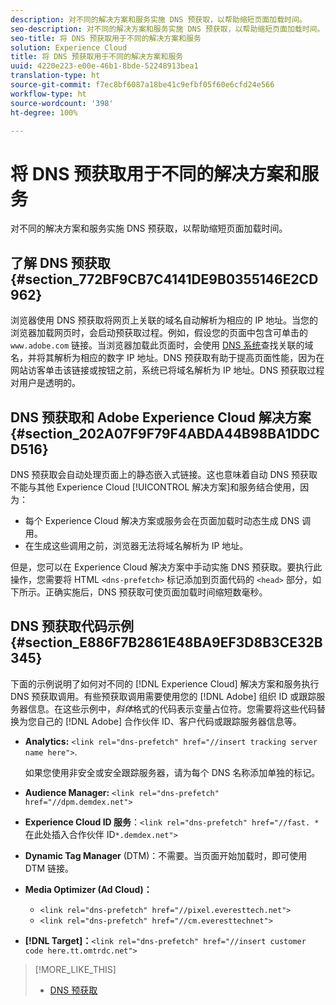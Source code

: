 ```yaml
---
description: 对不同的解决方案和服务实施 DNS 预获取，以帮助缩短页面加载时间。
seo-description: 对不同的解决方案和服务实施 DNS 预获取，以帮助缩短页面加载时间。
seo-title: 将 DNS 预获取用于不同的解决方案和服务
solution: Experience Cloud
title: 将 DNS 预获取用于不同的解决方案和服务
uuid: 4220e223-e00e-46b1-8bde-52248913bea1
translation-type: ht
source-git-commit: f7ec8bf6087a18be41c9efbf05f60e6cfd24e566
workflow-type: ht
source-wordcount: '398'
ht-degree: 100%

---
```



# 将 DNS 预获取用于不同的解决方案和服务

对不同的解决方案和服务实施 DNS 预获取，以帮助缩短页面加载时间。

## 了解 DNS 预获取 {#section_772BF9CB7C4141DE9B0355146E2CD962}

浏览器使用 DNS 预获取将网页上关联的域名自动解析为相应的 IP 地址。当您的浏览器加载网页时，会启动预获取过程。例如，假设您的页面中包含可单击的 `www.adobe.com` 链接。当浏览器加载此页面时，会使用 [DNS 系统](https://www.networksolutions.com/support/what-is-a-domain-name-server-dns-and-how-does-it-work/)查找关联的域名，并将其解析为相应的数字 IP 地址。DNS 预获取有助于提高页面性能，因为在网站访客单击该链接或按钮之前，系统已将域名解析为 IP 地址。DNS 预获取过程对用户是透明的。

## DNS 预获取和 Adobe Experience Cloud 解决方案 {#section_202A07F9F79F4ABDA44B98BA1DDCD516}

DNS 预获取会自动处理页面上的静态嵌入式链接。这也意味着自动 DNS 预获取不能与其他 Experience Cloud [!UICONTROL 解决方案]和服务结合使用，因为：

* 每个 Experience Cloud 解决方案或服务会在页面加载时动态生成 DNS 调用。
* 在生成这些调用之前，浏览器无法将域名解析为 IP 地址。

但是，您可以在 Experience Cloud 解决方案中手动实施 DNS 预获取。要执行此操作，您需要将 HTML `<dns-prefetch>` 标记添加到页面代码的 `<head>` 部分，如下所示。正确实施后，DNS 预获取可使页面加载时间缩短数毫秒。

## DNS 预获取代码示例 {#section_E886F7B2861E48BA9EF3D8B3CE32B345}

下面的示例说明了如何对不同的 [!DNL Experience Cloud] 解决方案和服务执行 DNS 预获取调用。有些预获取调用需要使用您的 [!DNL Adobe] 组织 ID 或跟踪服务器信息。在这些示例中，*斜体*&#x200B;格式的代码表示变量占位符。您需要将这些代码替换为您自己的 [!DNL Adobe] 合作伙伴 ID、客户代码或跟踪服务器信息等。

* **Analytics:** `<link rel="dns-prefetch" href="//insert tracking server name here">`.

   如果您使用非安全或安全跟踪服务器，请为每个 DNS 名称添加单独的标记。

* **Audience Manager:** `<link rel="dns-prefetch" href="//dpm.demdex.net">`

* **Experience Cloud ID 服务**：`<link rel="dns-prefetch" href="//fast. *`在此处插入合作伙伴 ID`*.demdex.net">`

* **Dynamic Tag Manager** (DTM)：不需要。当页面开始加载时，即可使用 DTM 链接。

* **Media Optimizer (Ad Cloud)：**

   * `<link rel="dns-prefetch" href="//pixel.everesttech.net">`
   * `<link rel="dns-prefetch" href="//cm.everesttechnet">`


* **[!DNL Target]：**`<link rel="dns-prefetch" href="//insert customer code here.tt.omtrdc.net">`

>[!MORE_LIKE_THIS]
>
>* [DNS 预获取](https://www.chromium.org/developers/design-documents/dns-prefetching)

